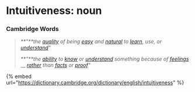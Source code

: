 # Intuitiveness: noun

### Cambridge Words

> _**"**the_ [_quality_](https://dictionary.cambridge.org/dictionary/english/quality) _of being_ [_easy_](https://dictionary.cambridge.org/dictionary/english/easy) _and_ [_natural_](https://dictionary.cambridge.org/dictionary/english/natural) _to_ [_learn_](https://dictionary.cambridge.org/dictionary/english/learn)_, use, or_ [_understand_](https://dictionary.cambridge.org/dictionary/english/understand)_"_
>
> _**"**the_ [_ability_](https://dictionary.cambridge.org/dictionary/english/ability) _to_ [_know_](https://dictionary.cambridge.org/dictionary/english/know) _or_ [_understand_](https://dictionary.cambridge.org/dictionary/english/understand) _something because of_ [_feelings_](https://dictionary.cambridge.org/dictionary/english/feeling) __ [_rather_](https://dictionary.cambridge.org/dictionary/english/rather) _than_ [_facts_](https://dictionary.cambridge.org/dictionary/english/fact) _or_ [_proof_](https://dictionary.cambridge.org/dictionary/english/proof)_"_&#x20;

{% embed url="https://dictionary.cambridge.org/dictionary/english/intuitiveness" %}
